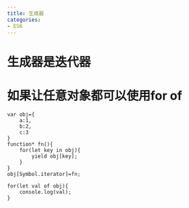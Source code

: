 ```yaml
---
title: 生成器
categories: 
- ES6
---
```



# 生成器是迭代器

# 如果让任意对象都可以使用for of
```
var obj={
    a:1,
    b:2,
    c:3
}
function* fn(){
    for(let key in obj){
        yield obj[key];
    }
}
obj[Symbol.iterator]=fn;

for(let val of obj){
    console.log(val);
}
```